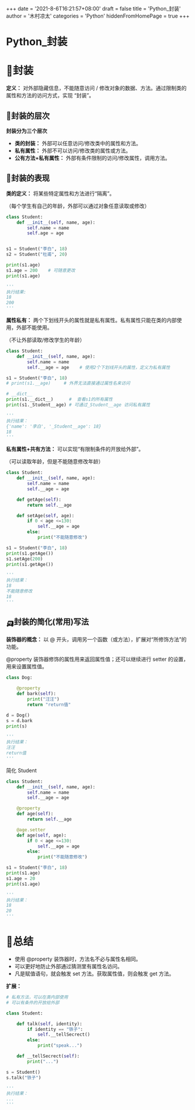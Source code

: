 +++
date = '2021-8-6T16:21:57+08:00'
draft = false
title = 'Python_封装'
author = '木村凉太'
categories = 'Python'
hiddenFromHomePage = true 
+++

# Python_封装

# 🚗封装

**定义：** 对外部隐藏信息，不能随意访问 / 修改对象的数据、方法。通过限制类的属性和方法的访问方式，实现 “封装”。

## 🚓封装的层次

**封装分为三个层次**

* **类的封装：** 外部可以任意访问/修改类中的属性和方法。
* **私有属性：** 外部不可以访问/修改类的属性或方法。
* **公有方法+私有属性：** 外部有条件限制的访问/修改属性，调用方法。

## 🚕封装的表现

**类的定义：** 将某些特定属性和方法进行“隔离”。

（每个学生有自己的年龄，外部可以通过对象任意读取或修改）

```python
class Student:
    def __init__(self, name, age):
        self.name = name
        self.age = age


s1 = Student("李白", 18)
s2 = Student("杜甫", 20)

print(s1.age)
s1.age = 200    # 可随意更改
print(s1.age)

'''
执行结果:
18
200
'''
```

**属性私有：** 两个下划线开头的属性就是私有属性。私有属性只能在类的内部使用，外部不能使用。

（不让外部读取/修改学生的年龄）

```python
class Student:
    def __init__(self, name, age):
        self.name = name
        self.__age = age    # 使用2个下划线开头的属性，定义为私有属性

s1 = Student("李白", 18)
# print(s1.__age)     # 外界无法直接通过属性名来访问

# __dict__
print(s1.__dict__)      #  查看s1的所有属性
print(s1._Student__age) # 可通过_Student__age 访问私有属性

'''
执行结果：
{'name': '李白', '_Student__age': 18}
18
'''
```

**私有属性+共有方法：** 可以实现“有限制条件的开放给外部”。

（可以读取年龄，但是不能随意修改年龄）

```python
class Student:
    def __init__(self, name, age):
        self.name = name
        self.__age = age

    def getAge(self):
        return self.__age

    def setAge(self, age):
        if 0 < age <=130:
            self.__age = age
        else:
            print("不能随意修改")

s1 = Student("李白", 18)
print(s1.getAge())
s1.setAge(200)
print(s1.getAge())

'''
执行结果：
18
不能随意修改
18
'''
```

## 🛺封装的简化(常用)写法

**装饰器的概念：** 以 @ 开头，调用另一个函数（或方法），扩展对“所修饰方法”的功能。

@property 装饰器修饰的属性用来返回属性值；还可以继续进行 setter 的设置，用来设置属性值。

```python
class Dog:

    @property
    def bark(self):
        print("汪汪")
        return "return值"

d = Dog()
s = d.bark
print(s)

'''
执行结果：
汪汪
return值
'''
```

简化 Student

```python
class Student:
    def __init__(self, name, age):
        self.name = name
        self.__age = age

    @property
    def age(self):
        return self.__age

    @age.setter
    def age(self, age):
        if 0 < age <=130:
            self.__age = age
        else:
            print("不能随意修改")

s1 = Student("李白", 18)
print(s1.age)
s1.age = 20
print(s1.age)

'''
执行结果：
18
20
'''
```

# 🚎总结

* 使用 @property 装饰器时，方法名不必与属性名相同。
* 可以更好地防止外部通过猜测里有属性名访问。
* 凡是赋值语句，就会触发 set 方法。获取属性值，则会触发 get 方法。

**扩展：**

```python
# 私有方法，可以在类内部使用
# 可以有条件的开放给外部

class Student:

    def talk(self, identity):
        if identity == "铁子":
            self.__tellSecrect()
        else:
            print("speak...")

    def __tellSecrect(self):
        print("...")

s = Student()
s.talk("铁子")

'''
执行结果：
...
'''